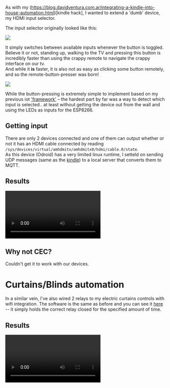 As with my (https://blog.davidventura.com.ar/integrating-a-kindle-into-house-automation.html)[kindle hack], I wanted to extend a 'dumb' device, my HDMI input selector.

The input selector originally looked like this:

![](images/hdmi_switcher_example.jpg)

It simply switches between available inputs whenever the button is toggled.  
Believe it or not, standing up, walking to the TV and pressing this button is incredibly faster than using the crappy remote to navigate the crappy interface on our tv.  
And while it **is** faster, it is also not as easy as clicking some button remotely, and so the remote-button-presser was born!

![](images/hdmi_switcher.jpg)

While the button-pressing is extremely simple to implement based on my previous iot ['framework'](https://github.com/DavidVentura/iot_home/blob/master/firmware/rf433.py) &ndash; the hardest part by far was a way to detect
which input is selected.. at least without getting the device out from the wall and using the LEDs as inputs for the ESP8266.

## Getting input 

There are only 2 devices connected and one of them can output whether or not it has an HDMI cable connected by reading `/sys/devices/virtual/amhdmitx/amhdmitx0/hdmi/cable.0/state`.  
As this device (Odroid) has a very limited linux runtime, I setteld on sending UDP messages (same as the [kindle](https://blog.davidventura.com.ar/integrating-a-kindle-into-house-automation.html)) to a local server that converts them to MQTT.

## Results

<video controls="true"><source src="videos/tv_switching.mp4"></video>


## Why not CEC?

Couldn't get it to work with our devices.

# Curtains/Blinds automation

In a similar vein, I've also wired 2 relays to my electric curtains controls
with wifi integration. The software is the same as before and you can see it
[here](https://github.com/DavidVentura/iot_home/blob/master/firmware/curtains/main.py)
-- it simply holds the correct relay closed for the specified amount of time.


## Results
<video controls="true"><source src="videos/curtains.mp4"></video>

